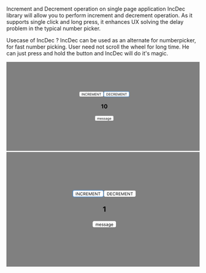 Increment and Decrement operation on single page application
IncDec library will allow you to perform increment and decrement operation. As it supports single click and long press, it enhances UX solving the delay problem in the typical number picker.

Usecase of IncDec ?
IncDec can be used as an alternate for numberpicker, for fast number picking. User need not scroll the wheel for long time. He can just press and hold the button and IncDec will do it's magic.

![](images/sos1.png)
![](images/sos2.png)




